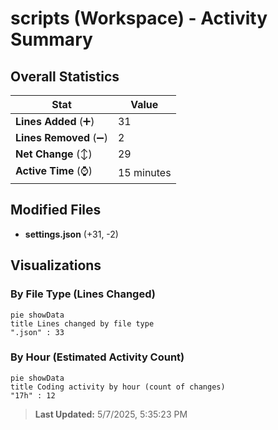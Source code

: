 # scripts (Workspace) - Activity Summary 

## Overall Statistics

| Stat                   | Value                                                             |
| ---------------------- | ----------------------------------------------------------------- |
| **Lines Added** (➕)   | 31                                          |
| **Lines Removed** (➖) | 2                                        |
| **Net Change** (↕)    | 29                |
| **Active Time** (⌚)   | 15 minutes |


## Modified Files
- **settings.json** (+31, -2)

## Visualizations

### By File Type (Lines Changed)

```mermaid
pie showData
title Lines changed by file type
".json" : 33
```

### By Hour (Estimated Activity Count)

```mermaid
pie showData
title Coding activity by hour (count of changes)
"17h" : 12
```


> **Last Updated:** 5/7/2025, 5:35:23 PM